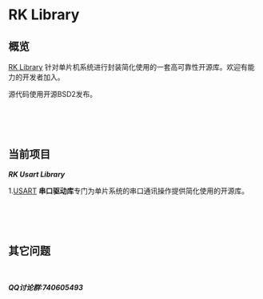 
RK Library
===========


概览
------
 
[RK Library](https://github.com/codegame/RKLibrary) 针对单片机系统进行封装简化使用的一套高可靠性开源库。欢迎有能力的开发者加入。

源代码使用开源BSD2发布。

<br><br><br>

当前项目
------

***RK Usart Library***

1.[USART](https://en.wikipedia.org/wiki/Universal_synchronous_and_asynchronous_receiver-transmitter) **串口驱动库**专门为单片系统的串口通讯操作提供简化使用的开源库。

<br><br><br>
 
其它问题
------

<br>

***QQ讨论群:740605493***



<br>
<br>
<br>
<br>
<br>
<br>



